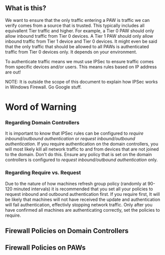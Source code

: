 ## What is this?
We want to ensure that the only traffic entering a PAW is traffic we can verify comes from a source that is trusted.  This typically includes all equivallent Tier traffic and higher.  For example, a Tier 0 PAW should only allow inbound traffic from Tier 0 devices.  A Tier 1 PAW should only allow inbound traffic from Tier 1 device and Tier 0 devices.  It might even be said that the only traffic that should be allowed to all PAWs is authenticated traffic from Tier 0 devices only.  It depends on your environment.

To authenticate traffic means we must use IPSec to ensure traffic comes from specific devices and/or users.  This means rules based on IP address are out!

NOTE: It is outside the scope of this document to explain how IPSec works in Windows Firewall.  Go Google stuff.

# Word of Warning

### Regarding Domain Controllers
It is important to know that IPSec rules can be configured to *require inbound/outbound authentication* or *request inbound/outbound authentication*.  If you require authentication on the domain controllers, you will most likely kill all network traffic to and from devices that are not joined to the domain.  Don't do this.  Ensure any policy that is set on the domain controllers is configured to *request inbound/outbound authentication* only.

### Regarding Require vs. Request
Due to the nature of how machines refresh group policy (randomly at 90-120 minuted intervals) it is recommended that you set all your policies to request inbound and outbound authentication first.  If you require first, It will be likely that machines will not have received the update and authentication will fail authentication, effectivly stopping network traffic.  Only after you have confirmed all machines are authenticating correctly, set the policies to require.

## Firewall Policies on Domain Controllers



## Firewall Policies on PAWs